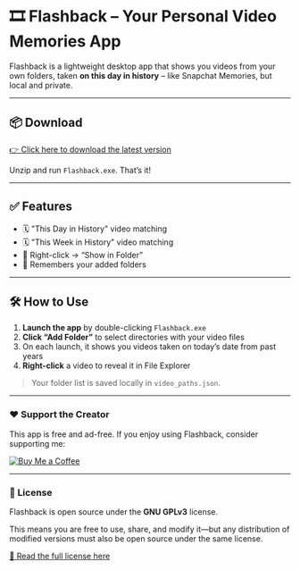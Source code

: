 # 🎞️ Flashback – Your Personal Video Memories App

Flashback is a lightweight desktop app that shows you videos from your own folders, taken **on this day in history** – like Snapchat Memories, but local and private.

---

## 📦 Download

[👉 Click here to download the latest version](https://github.com/Emil-Bergstrom/flashback/releases/latest)

Unzip and run `Flashback.exe`. That’s it!

---

## ✅ Features

- 🗓️ "This Day in History" video matching
- 🗓️ "This Week in History" video matching
- 📂 Right-click → “Show in Folder”
- 💾 Remembers your added folders

---

## 🛠️ How to Use

1. **Launch the app** by double-clicking `Flashback.exe`
2. **Click “Add Folder”** to select directories with your video files
3. On each launch, it shows you videos taken on today’s date from past years
4. **Right-click** a video to reveal it in File Explorer

> Your folder list is saved locally in `video_paths.json`.

---

### ❤️ Support the Creator

This app is free and ad-free. If you enjoy using Flashback, consider supporting me:

[![Buy Me a Coffee](https://img.shields.io/badge/Buy%20me%20a%20coffee-donate-yellow?style=flat-square)](https://buymeacoffee.com/emilbergstrom)

---

### 🧾 License

Flashback is open source under the **GNU GPLv3** license.

This means you are free to use, share, and modify it—but any distribution of modified versions must also be open source under the same license.

[📄 Read the full license here](LICENSE)
